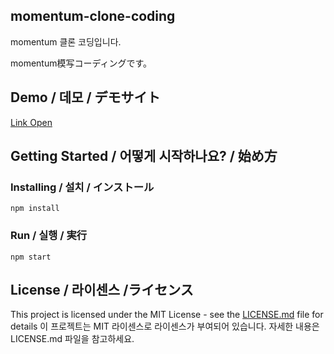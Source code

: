 ## momentum-clone-coding

momentum 클론 코딩입니다.

momentum模写コーディングです。

## Demo / 데모 / デモサイト

[Link Open](https://momentum-clone-coding.netlify.app/)

## Getting Started / 어떻게 시작하나요? / 始め方

### Installing / 설치 / インストール

```
npm install
```

### Run / 실행 / 実行

```
npm start
```

## License / 라이센스 /ライセンス

This project is licensed under the MIT License - see the [LICENSE.md](https://gist.github.com/PurpleBooth/LICENSE.md) file for details
이 프로젝트는 MIT 라이센스로 라이센스가 부여되어 있습니다. 자세한 내용은 LICENSE.md 파일을 참고하세요.

